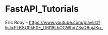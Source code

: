 # FastAPI_Tutorials
Eric Roby - https://www.youtube.com/playlist?list=PLK8U0kF0E_D6l19LhOGWhVZ3sQ6ujJKq_
